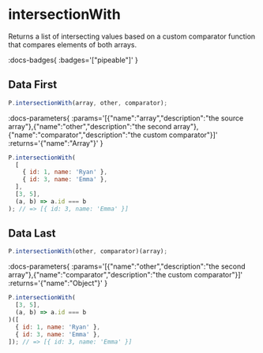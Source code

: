 # intersectionWith

Returns a list of intersecting values based on a custom
comparator function that compares elements of both arrays.

:docs-badges{ :badges='["pipeable"]' }


## Data First

```js [light]
P.intersectionWith(array, other, comparator);
```

:docs-parameters{ :params='[{"name":"array","description":"the source array"},{"name":"other","description":"the second array"},{"name":"comparator","description":"the custom comparator"}]' :returns='{"name":"Array"}' }

```js
P.intersectionWith(
  [
    { id: 1, name: 'Ryan' },
    { id: 3, name: 'Emma' },
  ],
  [3, 5],
  (a, b) => a.id === b
); // => [{ id: 3, name: 'Emma' }]
```

## Data Last

```js [light]
P.intersectionWith(other, comparator)(array);
```

:docs-parameters{ :params='[{"name":"other","description":"the second array"},{"name":"comparator","description":"the custom comparator"}]' :returns='{"name":"Object"}' }

```js
P.intersectionWith(
  [3, 5],
  (a, b) => a.id === b
)([
  { id: 1, name: 'Ryan' },
  { id: 3, name: 'Emma' },
]); // => [{ id: 3, name: 'Emma' }]
```